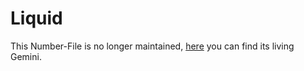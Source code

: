# Liquid

This Number-File is no longer maintained, [here](10000035.md) you can find its living Gemini.
